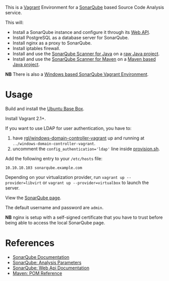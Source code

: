 This is a [Vagrant](https://www.vagrantup.com/) Environment for a [SonarQube](http://www.sonarqube.org) based Source Code Analysis service.

This will:

* Install a SonarQube instance and configure it through its [Web API](http://docs.sonarqube.org/display/DEV/Web+API).
* Install PostgreSQL as a database server for SonarQube.
* Install nginx as a proxy to SonarQube.
* Install iptables firewall.
* Install and use the [SonarQube Scanner for Java](http://docs.sonarqube.org/display/SCAN/Analyzing+with+SonarQube+Scanner) on a [raw Java project](https://github.com/rgl/test-ssl-connection).
* Install and use the [SonarQube Scanner for Maven](http://docs.sonarqube.org/display/SCAN/Analyzing+with+SonarQube+Scanner+for+Maven) on a [Maven based Java project](https://github.com/SonarSource/sonar-examples/tree/master/projects/languages/java/maven/java-maven-simple).

**NB** There is also a [Windows based SonarQube Vagrant Environment](https://github.com/rgl/sonarqube-windows-vagrant).


# Usage

Build and install the [Ubuntu Base Box](https://github.com/rgl/ubuntu-vagrant).

Install Vagrant 2.1+.

If you want to use LDAP for user authentication, you have to:

1. have [rgl/windows-domain-controller-vagrant](https://github.com/rgl/windows-domain-controller-vagrant) up and running at `../windows-domain-controller-vagrant`.
1. uncomment the `config_authentication='ldap'` line inside [provision.sh](provision.sh).

Add the following entry to your `/etc/hosts` file:

```
10.10.10.103 sonarqube.example.com
```

Depending on your virtualization provider, run `vagrant up --provider=libvirt` or `vagrant up --provider=virtualbox` to launch the server.

View the [SonarQube page](https://sonarqube.example.com).

The default username and password are `admin`.

**NB** nginx is setup with a self-signed certificate that you have to trust before being able to access the local SonarQube page.


# References

* [SonarQube Documentation](http://docs.sonarqube.org/display/SONAR/Documentation)
* [SonarQube: Analysis Parameters](http://docs.sonarqube.org/display/SONAR/Analysis+Parameters)
* [SonarQube: Web Api Documentation](https://sonarqube.example.com/web_api)
* [Maven: POM Reference](https://maven.apache.org/pom.html)
